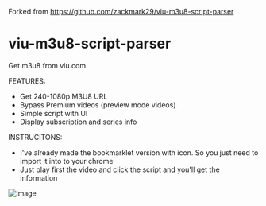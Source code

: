 Forked from https://github.com/zackmark29/viu-m3u8-script-parser
# viu-m3u8-script-parser
Get m3u8 from viu.com

FEATURES:
- Get 240-1080p M3U8 URL
- Bypass Premium videos (preview mode videos)
- Simple script with UI
- Display subscription and series info

INSTRUCITONS:
- I've already made the bookmarklet version with icon. So you just need to import it into to your chrome
- Just play first the video and click the script and you'll get the information

![image](https://i.imgur.com/sOjFL9g.png)
